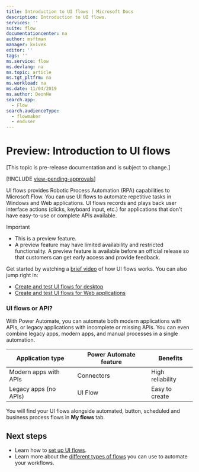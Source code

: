 ```yaml
---
title: Introduction to UI flows | Microsoft Docs
description: Introduction to UI flows.
services: ''
suite: flow
documentationcenter: na
author: msftman
manager: kvivek
editor: ''
tags: ''
ms.service: flow
ms.devlang: na
ms.topic: article
ms.tgt_pltfrm: na
ms.workload: na
ms.date: 11/04/2019
ms.author: DeonHe
search.app: 
  - Flow
search.audienceType: 
  - flowmaker
  - enduser
---
```

# Preview: Introduction to UI flows

[This topic is pre-release documentation and is subject to change.]

[!INCLUDE [view-pending-approvals](../includes/cc-rebrand.md)]

UI flows provides Robotic Process Automation (RPA) capabilities to Microsoft Flow. You can use UI flows to automate repetitive tasks in Windows and Web applications. UI flows records and plays back user interface actions (clicks, keyboard input, etc.) for applications that don't have easy-to-use or complete APIs available.

> [!IMPORTANT]
> - This is a preview feature.
> - A preview feature may have limited availability and restricted functionality. A preview feature is available before an official release so that customers can get early access and provide feedback.

Get started by watching a [brief video](https://www.youtube.com/watch?v=bZrrdoytTH0) of how UI flows works. You can also jump right in: 
- [Create and test UI flows for desktop](create-desktop.md) 
- [Create and test UI flows for Web applications](create-web.md)  

### UI flows or API?

With Power Automate, you can automate both modern applications with APIs, or legacy applications with incomplete or missing APIs. You can even combine legacy apps, modern apps, and manual processes in a single automation.

| **Application type**      | **Power Automate feature** | **Benefits**     |
|---------------------------|----------------------------|------------------|
| Modern apps with APIs| Connectors                 | High reliability |
| Legacy apps (no APIs)          | UI Flow                    | Easy to create   |


You will find your UI flows alongside automated, button, scheduled and business process flows in **My flows** tab.

## Next steps

- Learn how to [set up UI flows](setup.md). 
- Learn more about the [different types of flows](..\getting-started.md#types-of-flows) you can use to automate your workflows.



